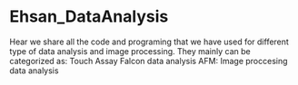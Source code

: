 # Ehsan_DataAnalysis
Hear we share all the code and programing that we have used for different type of data analysis and image processing. They mainly can be categorized as:
Touch Assay
Falcon data analysis
AFM:
Image proccesing
data analysis 

